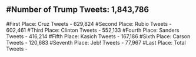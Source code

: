 #Number of Trump Tweets: 1,843,786
---
#First Place: Cruz Tweets - 629,824
#Second Place: Rubio Tweets - 602,461
#Third Place: Clinton Tweets - 552,133
#Fourth Place: Sanders Tweets - 416,214
#Fifth Place: Kasich Tweets - 167,186
#Sixth Place: Carson Tweets - 120,683
#Seventh Place: Jeb! Tweets - 77,967
#Last Place: Total Tweets -  
